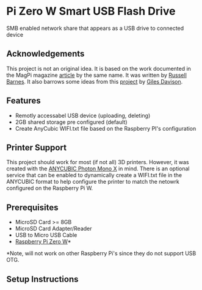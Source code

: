 # Pi Zero W Smart USB Flash Drive
SMB enabled network share that appears as a USB drive to connected device

## Acknowledgements

This project is not an original idea.  It is based on the work documented in the MagPi magazine [article](https://magpi.raspberrypi.org/articles/pi-zero-w-smart-usb-flash-drive) by the same name.  It was written by [Russell Barnes](https://magpi.raspberrypi.org/articles/author/77pb3df8MQLs3i8qTd0C8Q). It also barrows some ideas from this [project](https://github.com/gilesdavison/RadaDASH) by [Giles Davison](https://github.com/gilesdavison).

## Features
* Remotly accessabel USB device (uploading, deleting)
* 2GB shared storage pre configured (default)
* Create AnyCubic WIFI.txt file based on the Raspberry PI's configuration

## Printer Support
This project should work for most (if not all) 3D printers.  However, it was created with the [ANYCUBIC Photon Mono X](https://www.anycubic.com/products/photon-mono-x-resin-printer) in mind. There is an optional service that can be enabled to dynamically create a WIFI.txt file in the ANYCUBIC format to help configure the printer to match the netowrk configured on the Raspberry Pi W.

## Prerequisites

* MicroSD Card >= 8GB
* MicroSD Card Adapter/Reader
* USB to Micro USB Cable
* [Raspberry Pi Zero W](https://www.raspberrypi.org/products/raspberry-pi-zero-w/)*

*Note, will not work on other Raspberry Pi's since they do not support USB OTG.

## Setup Instructions
